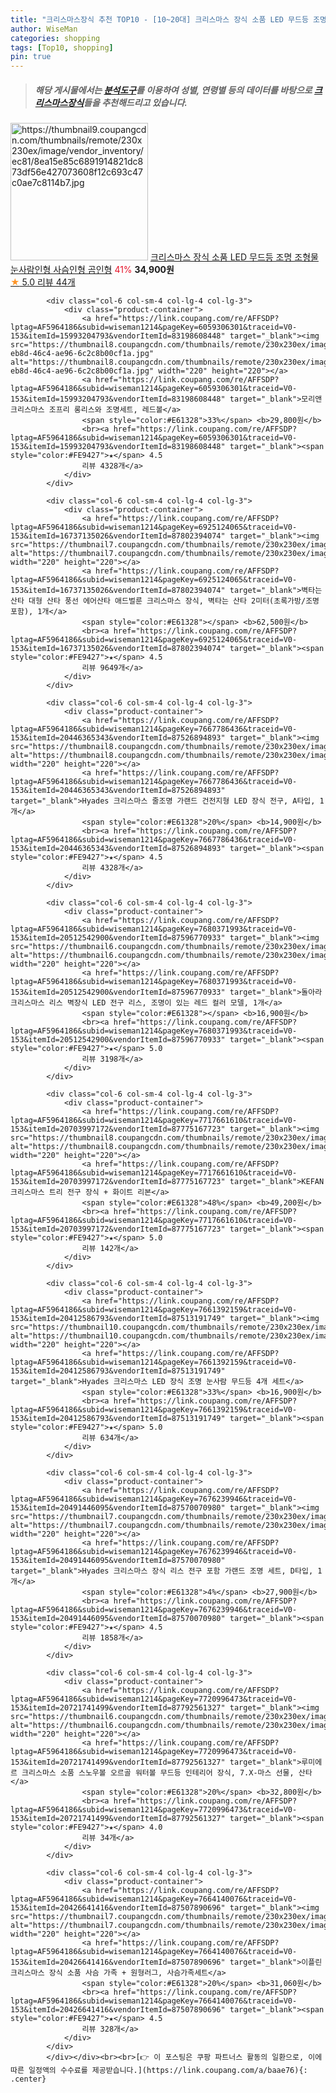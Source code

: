 ```yaml
---
title: "크리스마스장식 추천 TOP10 - [10~20대] 크리스마스 장식 소품 LED 무드등 조명 조형물 눈사람인형 사슴인형 곰인형"
author: WiseMan
categories: shopping
tags: [Top10, shopping]
pin: true
---
```


> ##### 해당 게시물에서는 [**분석도구**](https://itemscout.io/)를 이용하여 **성별**, **연령별** 등의 데이터를 바탕으로 [**크리스마스장식**](https://link.coupang.com/a/baae76)들을 추천해드리고 있습니다.
<div class="container"><div class="row">
            <div class="col-6 col-sm-4 col-lg-4 col-lg-3">
                <div class="product-container">
                    <a href="https://link.coupang.com/re/AFFSDP?lptag=AF5964186&subid=wiseman1214&pageKey=6184223338&traceid=V0-153&itemId=12163742959&vendorItemId=79435148031" target="_blank"><img src="https://thumbnail9.coupangcdn.com/thumbnails/remote/230x230ex/image/vendor_inventory/ec81/8ea15e85c6891914821dc873df56e427073608f12c693c47c0ae7c8114b7.jpg" alt="https://thumbnail9.coupangcdn.com/thumbnails/remote/230x230ex/image/vendor_inventory/ec81/8ea15e85c6891914821dc873df56e427073608f12c693c47c0ae7c8114b7.jpg" width="220" height="220"></a>
                    <a href="https://link.coupang.com/re/AFFSDP?lptag=AF5964186&subid=wiseman1214&pageKey=6184223338&traceid=V0-153&itemId=12163742959&vendorItemId=79435148031" target="_blank">크리스마스 장식 소품 LED 무드등 조명 조형물 눈사람인형 사슴인형 곰인형</a>
                    <span style="color:#E61328">41%</span> <b>34,900원</b>
                    <br><a href="https://link.coupang.com/re/AFFSDP?lptag=AF5964186&subid=wiseman1214&pageKey=6184223338&traceid=V0-153&itemId=12163742959&vendorItemId=79435148031" target="_blank"><span style="color:#FE9427">★</span> 5.0
                    리뷰 44개</a>
                </div>
            </div>
            
            <div class="col-6 col-sm-4 col-lg-4 col-lg-3">
                <div class="product-container">
                    <a href="https://link.coupang.com/re/AFFSDP?lptag=AF5964186&subid=wiseman1214&pageKey=6059306301&traceid=V0-153&itemId=15993204793&vendorItemId=83198608448" target="_blank"><img src="https://thumbnail8.coupangcdn.com/thumbnails/remote/230x230ex/image/retail/images/2022/09/21/9/1/37461c1f-eb8d-46c4-ae96-6c2c8b00cf1a.jpg" alt="https://thumbnail8.coupangcdn.com/thumbnails/remote/230x230ex/image/retail/images/2022/09/21/9/1/37461c1f-eb8d-46c4-ae96-6c2c8b00cf1a.jpg" width="220" height="220"></a>
                    <a href="https://link.coupang.com/re/AFFSDP?lptag=AF5964186&subid=wiseman1214&pageKey=6059306301&traceid=V0-153&itemId=15993204793&vendorItemId=83198608448" target="_blank">모리앤 크리스마스 조프리 롱리스와 조명세트, 레드볼</a>
                    <span style="color:#E61328">33%</span> <b>29,800원</b>
                    <br><a href="https://link.coupang.com/re/AFFSDP?lptag=AF5964186&subid=wiseman1214&pageKey=6059306301&traceid=V0-153&itemId=15993204793&vendorItemId=83198608448" target="_blank"><span style="color:#FE9427">★</span> 4.5
                    리뷰 4328개</a>
                </div>
            </div>
            
            <div class="col-6 col-sm-4 col-lg-4 col-lg-3">
                <div class="product-container">
                    <a href="https://link.coupang.com/re/AFFSDP?lptag=AF5964186&subid=wiseman1214&pageKey=6925124065&traceid=V0-153&itemId=16737135026&vendorItemId=87802394074" target="_blank"><img src="https://thumbnail7.coupangcdn.com/thumbnails/remote/230x230ex/image/vendor_inventory/4e26/98765c752d73cae4651c7ebb688935acdb731983d8c1dfd2de837feda51c.jpg" alt="https://thumbnail7.coupangcdn.com/thumbnails/remote/230x230ex/image/vendor_inventory/4e26/98765c752d73cae4651c7ebb688935acdb731983d8c1dfd2de837feda51c.jpg" width="220" height="220"></a>
                    <a href="https://link.coupang.com/re/AFFSDP?lptag=AF5964186&subid=wiseman1214&pageKey=6925124065&traceid=V0-153&itemId=16737135026&vendorItemId=87802394074" target="_blank">벽타는 산타 대형 산타 풍선 에어산타 애드벌룬 크리스마스 장식, 벽타는 산타 2미터(초록가방/조명포함), 1개</a>
                    <span style="color:#E61328"></span> <b>62,500원</b>
                    <br><a href="https://link.coupang.com/re/AFFSDP?lptag=AF5964186&subid=wiseman1214&pageKey=6925124065&traceid=V0-153&itemId=16737135026&vendorItemId=87802394074" target="_blank"><span style="color:#FE9427">★</span> 4.5
                    리뷰 9649개</a>
                </div>
            </div>
            
            <div class="col-6 col-sm-4 col-lg-4 col-lg-3">
                <div class="product-container">
                    <a href="https://link.coupang.com/re/AFFSDP?lptag=AF5964186&subid=wiseman1214&pageKey=7667786436&traceid=V0-153&itemId=20446365343&vendorItemId=87526894893" target="_blank"><img src="https://thumbnail8.coupangcdn.com/thumbnails/remote/230x230ex/image/vendor_inventory/b8d4/653e18a9e936a986f9a7e4b086ac240159c2d03e9ee6521b77882ef42a5a.jpg" alt="https://thumbnail8.coupangcdn.com/thumbnails/remote/230x230ex/image/vendor_inventory/b8d4/653e18a9e936a986f9a7e4b086ac240159c2d03e9ee6521b77882ef42a5a.jpg" width="220" height="220"></a>
                    <a href="https://link.coupang.com/re/AFFSDP?lptag=AF5964186&subid=wiseman1214&pageKey=7667786436&traceid=V0-153&itemId=20446365343&vendorItemId=87526894893" target="_blank">Hyades 크리스마스 줄조명 가랜드 건전지형 LED 장식 전구, A타입, 1개</a>
                    <span style="color:#E61328">20%</span> <b>14,900원</b>
                    <br><a href="https://link.coupang.com/re/AFFSDP?lptag=AF5964186&subid=wiseman1214&pageKey=7667786436&traceid=V0-153&itemId=20446365343&vendorItemId=87526894893" target="_blank"><span style="color:#FE9427">★</span> 4.5
                    리뷰 4328개</a>
                </div>
            </div>
            
            <div class="col-6 col-sm-4 col-lg-4 col-lg-3">
                <div class="product-container">
                    <a href="https://link.coupang.com/re/AFFSDP?lptag=AF5964186&subid=wiseman1214&pageKey=7680371993&traceid=V0-153&itemId=20512542900&vendorItemId=87596770933" target="_blank"><img src="https://thumbnail6.coupangcdn.com/thumbnails/remote/230x230ex/image/vendor_inventory/2d88/97b7ae8d414f913d4bb4e02ea0031f146decf449bf5ddf5d6de36ac1bfc3.jpg" alt="https://thumbnail6.coupangcdn.com/thumbnails/remote/230x230ex/image/vendor_inventory/2d88/97b7ae8d414f913d4bb4e02ea0031f146decf449bf5ddf5d6de36ac1bfc3.jpg" width="220" height="220"></a>
                    <a href="https://link.coupang.com/re/AFFSDP?lptag=AF5964186&subid=wiseman1214&pageKey=7680371993&traceid=V0-153&itemId=20512542900&vendorItemId=87596770933" target="_blank">돌아라 크리스마스 리스 벽장식 LED 전구 리스, 조명이 있는 레드 컬러 모델, 1개</a>
                    <span style="color:#E61328"></span> <b>16,900원</b>
                    <br><a href="https://link.coupang.com/re/AFFSDP?lptag=AF5964186&subid=wiseman1214&pageKey=7680371993&traceid=V0-153&itemId=20512542900&vendorItemId=87596770933" target="_blank"><span style="color:#FE9427">★</span> 5.0
                    리뷰 3198개</a>
                </div>
            </div>
            
            <div class="col-6 col-sm-4 col-lg-4 col-lg-3">
                <div class="product-container">
                    <a href="https://link.coupang.com/re/AFFSDP?lptag=AF5964186&subid=wiseman1214&pageKey=7717661610&traceid=V0-153&itemId=20703997172&vendorItemId=87775167723" target="_blank"><img src="https://thumbnail8.coupangcdn.com/thumbnails/remote/230x230ex/image/vendor_inventory/c93d/ac8301df33e0cdd30c247fc61b89c00ff7435acd931848753a5b9dfc5415.jpg" alt="https://thumbnail8.coupangcdn.com/thumbnails/remote/230x230ex/image/vendor_inventory/c93d/ac8301df33e0cdd30c247fc61b89c00ff7435acd931848753a5b9dfc5415.jpg" width="220" height="220"></a>
                    <a href="https://link.coupang.com/re/AFFSDP?lptag=AF5964186&subid=wiseman1214&pageKey=7717661610&traceid=V0-153&itemId=20703997172&vendorItemId=87775167723" target="_blank">KEFAN 크리스마스 트리 전구 장식 + 화이트 리본</a>
                    <span style="color:#E61328">48%</span> <b>49,200원</b>
                    <br><a href="https://link.coupang.com/re/AFFSDP?lptag=AF5964186&subid=wiseman1214&pageKey=7717661610&traceid=V0-153&itemId=20703997172&vendorItemId=87775167723" target="_blank"><span style="color:#FE9427">★</span> 5.0
                    리뷰 142개</a>
                </div>
            </div>
            
            <div class="col-6 col-sm-4 col-lg-4 col-lg-3">
                <div class="product-container">
                    <a href="https://link.coupang.com/re/AFFSDP?lptag=AF5964186&subid=wiseman1214&pageKey=7661392159&traceid=V0-153&itemId=20412586793&vendorItemId=87513191749" target="_blank"><img src="https://thumbnail10.coupangcdn.com/thumbnails/remote/230x230ex/image/vendor_inventory/fa50/541ca08bdb43fa2016f5c8fe32e79e88c4b0be40822a7b37b19590ab8b73.jpg" alt="https://thumbnail10.coupangcdn.com/thumbnails/remote/230x230ex/image/vendor_inventory/fa50/541ca08bdb43fa2016f5c8fe32e79e88c4b0be40822a7b37b19590ab8b73.jpg" width="220" height="220"></a>
                    <a href="https://link.coupang.com/re/AFFSDP?lptag=AF5964186&subid=wiseman1214&pageKey=7661392159&traceid=V0-153&itemId=20412586793&vendorItemId=87513191749" target="_blank">Hyades 크리스마스 LED 장식 조명 눈사람 무드등 4개 세트</a>
                    <span style="color:#E61328">33%</span> <b>16,900원</b>
                    <br><a href="https://link.coupang.com/re/AFFSDP?lptag=AF5964186&subid=wiseman1214&pageKey=7661392159&traceid=V0-153&itemId=20412586793&vendorItemId=87513191749" target="_blank"><span style="color:#FE9427">★</span> 5.0
                    리뷰 634개</a>
                </div>
            </div>
            
            <div class="col-6 col-sm-4 col-lg-4 col-lg-3">
                <div class="product-container">
                    <a href="https://link.coupang.com/re/AFFSDP?lptag=AF5964186&subid=wiseman1214&pageKey=7676239946&traceid=V0-153&itemId=20491446095&vendorItemId=87570070980" target="_blank"><img src="https://thumbnail7.coupangcdn.com/thumbnails/remote/230x230ex/image/vendor_inventory/ecbb/52b79cf885d1bb5cfeeb34ec0443df70bb28df733974a39269a2258d3595.jpg" alt="https://thumbnail7.coupangcdn.com/thumbnails/remote/230x230ex/image/vendor_inventory/ecbb/52b79cf885d1bb5cfeeb34ec0443df70bb28df733974a39269a2258d3595.jpg" width="220" height="220"></a>
                    <a href="https://link.coupang.com/re/AFFSDP?lptag=AF5964186&subid=wiseman1214&pageKey=7676239946&traceid=V0-153&itemId=20491446095&vendorItemId=87570070980" target="_blank">Hyades 크리스마스 장식 리스 전구 포함 가랜드 조명 세트, D타입, 1개</a>
                    <span style="color:#E61328">4%</span> <b>27,900원</b>
                    <br><a href="https://link.coupang.com/re/AFFSDP?lptag=AF5964186&subid=wiseman1214&pageKey=7676239946&traceid=V0-153&itemId=20491446095&vendorItemId=87570070980" target="_blank"><span style="color:#FE9427">★</span> 4.5
                    리뷰 1858개</a>
                </div>
            </div>
            
            <div class="col-6 col-sm-4 col-lg-4 col-lg-3">
                <div class="product-container">
                    <a href="https://link.coupang.com/re/AFFSDP?lptag=AF5964186&subid=wiseman1214&pageKey=7720996473&traceid=V0-153&itemId=20721741499&vendorItemId=87792561327" target="_blank"><img src="https://thumbnail6.coupangcdn.com/thumbnails/remote/230x230ex/image/vendor_inventory/9263/7347ca8e0f8b6f93e4c184415caf0041d713cf92d05f9a7a860abc34928c.png" alt="https://thumbnail6.coupangcdn.com/thumbnails/remote/230x230ex/image/vendor_inventory/9263/7347ca8e0f8b6f93e4c184415caf0041d713cf92d05f9a7a860abc34928c.png" width="220" height="220"></a>
                    <a href="https://link.coupang.com/re/AFFSDP?lptag=AF5964186&subid=wiseman1214&pageKey=7720996473&traceid=V0-153&itemId=20721741499&vendorItemId=87792561327" target="_blank">루미에르 크리스마스 소품 스노우볼 오르골 워터볼 무드등 인테리어 장식, 7.X-마스 선물, 산타</a>
                    <span style="color:#E61328">20%</span> <b>32,800원</b>
                    <br><a href="https://link.coupang.com/re/AFFSDP?lptag=AF5964186&subid=wiseman1214&pageKey=7720996473&traceid=V0-153&itemId=20721741499&vendorItemId=87792561327" target="_blank"><span style="color:#FE9427">★</span> 4.0
                    리뷰 34개</a>
                </div>
            </div>
            
            <div class="col-6 col-sm-4 col-lg-4 col-lg-3">
                <div class="product-container">
                    <a href="https://link.coupang.com/re/AFFSDP?lptag=AF5964186&subid=wiseman1214&pageKey=7664140076&traceid=V0-153&itemId=20426641416&vendorItemId=87507890696" target="_blank"><img src="https://thumbnail7.coupangcdn.com/thumbnails/remote/230x230ex/image/vendor_inventory/4156/56fdf0f7db6bd94970bfe5f3ed209920f6467458dea1cfe352ece9c14d2f.jpg" alt="https://thumbnail7.coupangcdn.com/thumbnails/remote/230x230ex/image/vendor_inventory/4156/56fdf0f7db6bd94970bfe5f3ed209920f6467458dea1cfe352ece9c14d2f.jpg" width="220" height="220"></a>
                    <a href="https://link.coupang.com/re/AFFSDP?lptag=AF5964186&subid=wiseman1214&pageKey=7664140076&traceid=V0-153&itemId=20426641416&vendorItemId=87507890696" target="_blank">이플린 크리스마스 장식 소품 사슴 가족 + 원형러그, 사슴가족세트</a>
                    <span style="color:#E61328">20%</span> <b>31,060원</b>
                    <br><a href="https://link.coupang.com/re/AFFSDP?lptag=AF5964186&subid=wiseman1214&pageKey=7664140076&traceid=V0-153&itemId=20426641416&vendorItemId=87507890696" target="_blank"><span style="color:#FE9427">★</span> 4.5
                    리뷰 328개</a>
                </div>
            </div>
            </div></div><br><br>[👉 이 포스팅은 쿠팡 파트너스 활동의 일환으로, 이에 따른 일정액의 수수료를 제공받습니다.](https://link.coupang.com/a/baae76){: .center}